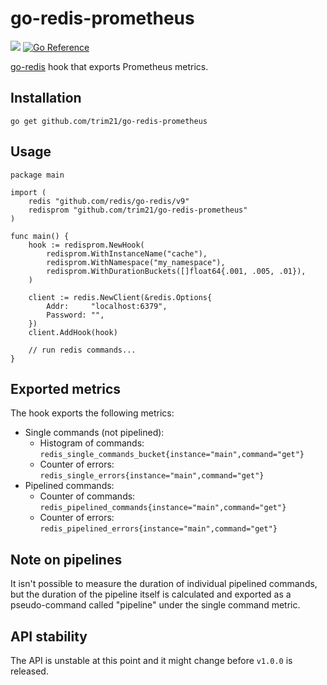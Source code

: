 # go-redis-prometheus

[![](https://img.shields.io/github/actions/workflow/status/trim21/go-redis-prometheus/test.yaml?branch=master)](https://github.com/trim21/go-redis-prometheus/actions/workflows/test.yaml)
[![Go Reference](https://pkg.go.dev/badge/github.com/trim21/go-redis-prometheus.svg)](https://pkg.go.dev/github.com/trim21/go-redis-prometheus)


[go-redis](https://github.com/redis/go-redis) hook that exports Prometheus metrics.

## Installation

    go get github.com/trim21/go-redis-prometheus

## Usage

```golang
package main

import (
    redis "github.com/redis/go-redis/v9"
	redisprom "github.com/trim21/go-redis-prometheus"
)

func main() {
    hook := redisprom.NewHook(
        redisprom.WithInstanceName("cache"),
        redisprom.WithNamespace("my_namespace"),
        redisprom.WithDurationBuckets([]float64{.001, .005, .01}),
    )

    client := redis.NewClient(&redis.Options{
        Addr:     "localhost:6379",
        Password: "",
    })
    client.AddHook(hook)

    // run redis commands...
}
```

## Exported metrics

The hook exports the following metrics:

- Single commands (not pipelined):
  - Histogram of commands: `redis_single_commands_bucket{instance="main",command="get"}`
  - Counter of errors: `redis_single_errors{instance="main",command="get"}`
 - Pipelined commands:
   - Counter of commands: `redis_pipelined_commands{instance="main",command="get"}`
   - Counter of errors: `redis_pipelined_errors{instance="main",command="get"}`

## Note on pipelines

It isn't possible to measure the duration of individual
pipelined commands, but the duration of the pipeline itself is calculated and
exported as a pseudo-command called "pipeline" under the single command metric.

## API stability

The API is unstable at this point and it might change before `v1.0.0` is released.
